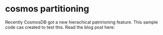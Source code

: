 # cosmos partitioning


Recently CosmosDB got a new hierachical patririoning feature. This sample code cas created to test this.
Read the blog post here:
